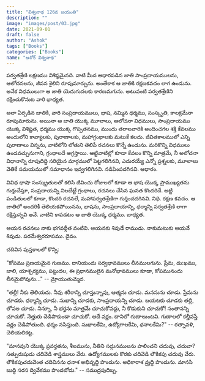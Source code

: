 ```yaml
---
title: "విశ్వనాథ 126వ జయంతి"
description: ""
image: "images/post/03.jpg"
date: 2021-09-01
draft: false
author: "Ashok"
tags: ["Books"]
categories: ["Books"]
name: "అశోక్ విశ్వనాథ"
---
```


పర్వతశ్రేణి లక్షణము విశిష్ఠమైనది. వాటి మీద ఆధారపడిన జాతి సాంప్రదాయములను, ఆలోచనలను, జీవన శైలిని రూపుమార్చును. అంతేకాక ఆ జాతికి రక్షణకవచం లాగ ఉండును. అనేక విధములుగా ఆ జాతి యెదుగుదలకు కారణమగును. అటువంటి పర్వతశ్రేణిని రక్షించుకొనుట వారి భాధ్యత.

అలా ఏర్పడిన జాతికి, వారి సంప్రదాయములు, భాష, నమ్మిన ధర్మము, సంస్కృతి, కాలక్రమేనా రూపుమారును. అయినా ఆ జాతి యొక్క మూలాలు, ఆలోచనా విధములు, సాంప్రదాయము యొక్క విశిష్టత, ధర్మము యొక్క గొప్పతనము, ముందు తరాలవారికి అందించగల శక్తి కేవలము అందులోని  కావ్యాలకు, పురాణాలకు, మహాగ్రంథాలకు మటుకే కలదు. జీవితకాలములో  ఎన్ని పురాణాలు విన్నను, వాటిలోని లోతుని తెలిపే రచనలు కొన్నే ఉండును. మరికొన్ని విధములు ఉండవచ్చునుగాని, గ్రంథాలదే అగ్రస్తాయి. ఆట్టివాటిల్లో కూడా కేవలం కొన్ని మాత్రమే, నీ అలోచనా విధానాన్ని రూపుదిద్ది సరియైన మార్గములో పెట్టగలిగినవి, ఎదురయ్యే ఎన్నో ప్రశ్నలకు, మూలాలు వెతికే సమయములో సమాధానం ఇవ్వగలిగినవి. నడిపింపదగినవి. ఆధారం.

వివిధ భాషా సంస్క్రుతులతో కలిసి జీవించు రోజులలో కూడా ఆ భాష యొక్క ప్రాముఖ్యతను గుర్తుచేస్తూ, సంప్రదాయన్ని నిలబేట్టే గ్రంథాలు, రచనలు చేసిన ఘనత కొందరిదే. అట్టి పండితులలో కూడా, కొందరి రచనలే, మహాపర్వతశ్రేణిగా గుర్తించదగినవి. నిధి. రక్షణ కవచం. ఆ జాతిలో అందరికీ తెలియకపోయినను, భాషను, సాంప్రదాయాన్ని, ధర్మాన్ని పర్వతశ్రేణి లాగా రక్షిస్తున్నవి అవే. వాటిని కాపడటం ఆ జాతి యొక్క ధర్మము. బాధ్యత.

ఆయన రచనలు నాకు భగవథ్గీత వంటివి. ఆయనకు శివుడే రాముడు. నాకుమటుకు ఆయనే శివుడు. పరమేశ్వరరూపము. దైవం.

చదివిన పుస్తకాలలో కొన్ని:

"కోపము ప్రణయమైన గుణము. దానియందు సర్వభావములు లీనములగును. ప్రేమ, దు:ఖము, జాలి, యాశ్చర్యము,  పట్టుదల, ఈ ప్రధానములైన   మనోభావములు  కూడా, కోపమునందు లీనమైపోవును..." -- మ్రోయుతుమ్మెద.  

"తల్లీ! నీకు తెలియదు. నీవు శరీరాన్ని  చూస్తున్నావు, ఆత్మను చూడు.   మనసును చూడు.  ప్రేమను చూడకు. ధర్మాన్ని చూడు. సుఖాన్ని  చూడకు, సాంప్రదాయన్ని చూడు. బయటకు చూడకు  తల్లి, లోపల చూడు. నిన్నూ,  నీ భర్తను మాత్రమే  చూచుకోవద్దు, నీ కొడుకుని చూచుకో! సంతానన్ని చూచుకో. నెత్తురు చెడిపొకుండా చూచుకో. అదే వర్ణం. దానిలో గుణాలుంటవి. గుణాలలో కల్తీవస్తే వర్ణం చెడిపోతుంది. ధర్మం నసిస్తుంది. సుఖాలకేమి,   ఉద్యోగాలకేమి, ధనాలకేమి?" -- రత్నావళి, చెలియలికట్ట.

"మానవుని యొక్క ప్రవర్తతను, శీలమును, నీతిని సద్గునములను పాలించని చదువు, చదువా? సత్పురుషుడు చదివెడి శాస్త్రములు వేరు. ఉద్యోగములకు కొరకు చదివెడి లౌకికపు చదువు వేరు. లౌకికపుచదువెంత చదివినను ధనాశ అభివృద్ధి పొందును. అధికారాశ వ్రుద్ధి పొందును. మానసి బుద్ధి సరస ద్వివేకము పొందబోదు." -- సముద్రపుదిబ్బ.
